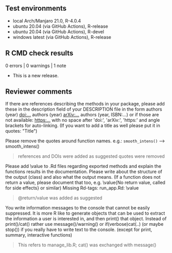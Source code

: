 ## Test environments
* local Arch/Manjaro 21.0, R-4.0.4
* ubuntu 20.04 (via GitHub Actions), R-release
* ubuntu 20.04 (via GitHub Actions), R-devel
* windows latest (via GitHub Actions), R-release

## R CMD check results

0 errors | 0 warnings | 1 note

* This is a new release.

## Reviewer comments

If there are references describing the methods in your package, please
add these in the description field of your DESCRIPTION file in the form
authors (year) <doi:...>
authors (year) <arXiv:...>
authors (year, ISBN:...)
or if those are not available: <https:...>
with no space after 'doi:', 'arXiv:', 'https:' and angle brackets for
auto-linking.
(If you want to add a title as well please put it in quotes: "Title")

Please remove the quotes around function names. e.g.: `smooth_intens()`
--> smooth_intens()

> references and DOIs were added as suggested
> quotes were removed

Please add \value to .Rd files regarding exported methods and explain
the functions results in the documentation. Please write about the
structure of the output (class) and also what the output means. (If a
function does not return a value, please document that too, e.g.
\value{No return value, called for side effects} or similar)
Missing Rd-tags:
      run_app.Rd: \value

> @return/value was added as suggested

You write information messages to the console that cannot be easily
suppressed.
It is more R like to generate objects that can be used to extract the
information a user is interested in, and then print() that object.
Instead of print()/cat() rather use message()/warning()  or
if(verbose)cat(..) (or maybe stop()) if you really have to write text to
the console.
(except for print, summary, interactive functions)

> This refers to manage_lib.R; cat() was exchanged with message()
